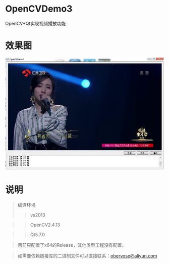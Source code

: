 # OpenCVDemo3
OpenCV+Qt实现视频播放功能

# 效果图

![运行截图](运行图.jpg)

# 说明
> 编译环境
>  >vs2013

>  >OpenCV2.4.13

>  >Qt5.7.0

>  目前只配置了x64的Release，其他类型工程没有配置。

>  如需要依赖链接库的二进制文件可以直接联系：obervose@aliyun.com
